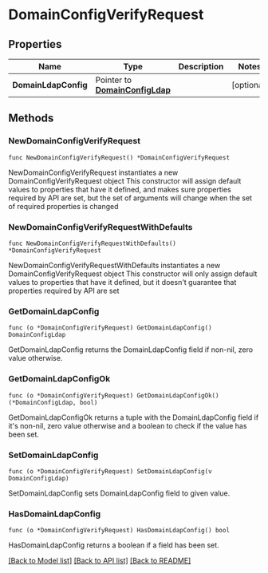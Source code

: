 # DomainConfigVerifyRequest

## Properties

Name | Type | Description | Notes
------------ | ------------- | ------------- | -------------
**DomainLdapConfig** | Pointer to [**DomainConfigLdap**](DomainConfigLdap.md) |  | [optional] 

## Methods

### NewDomainConfigVerifyRequest

`func NewDomainConfigVerifyRequest() *DomainConfigVerifyRequest`

NewDomainConfigVerifyRequest instantiates a new DomainConfigVerifyRequest object
This constructor will assign default values to properties that have it defined,
and makes sure properties required by API are set, but the set of arguments
will change when the set of required properties is changed

### NewDomainConfigVerifyRequestWithDefaults

`func NewDomainConfigVerifyRequestWithDefaults() *DomainConfigVerifyRequest`

NewDomainConfigVerifyRequestWithDefaults instantiates a new DomainConfigVerifyRequest object
This constructor will only assign default values to properties that have it defined,
but it doesn't guarantee that properties required by API are set

### GetDomainLdapConfig

`func (o *DomainConfigVerifyRequest) GetDomainLdapConfig() DomainConfigLdap`

GetDomainLdapConfig returns the DomainLdapConfig field if non-nil, zero value otherwise.

### GetDomainLdapConfigOk

`func (o *DomainConfigVerifyRequest) GetDomainLdapConfigOk() (*DomainConfigLdap, bool)`

GetDomainLdapConfigOk returns a tuple with the DomainLdapConfig field if it's non-nil, zero value otherwise
and a boolean to check if the value has been set.

### SetDomainLdapConfig

`func (o *DomainConfigVerifyRequest) SetDomainLdapConfig(v DomainConfigLdap)`

SetDomainLdapConfig sets DomainLdapConfig field to given value.

### HasDomainLdapConfig

`func (o *DomainConfigVerifyRequest) HasDomainLdapConfig() bool`

HasDomainLdapConfig returns a boolean if a field has been set.


[[Back to Model list]](../README.md#documentation-for-models) [[Back to API list]](../README.md#documentation-for-api-endpoints) [[Back to README]](../README.md)


